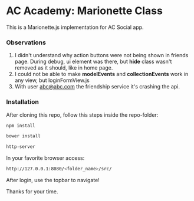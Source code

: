 # AC Academy: Marionette Class

This is a Marionette.js implementation for AC Social app.

### Observations

1. I didn't understand why action buttons were not being shown in friends page. During debug, ui element was there, but **hide** class wasn't removed as it should, like in home page.
2. I could not be able to make **modelEvents** and **collectionEvents** work in any view, but loginFormView.js
3. With user abc@abc.com the friendship service it's crashing the api.

### Installation
After cloning this repo, follow this steps inside the repo-folder:

```sh
npm install
```

```sh
bower install
```

```sh
http-server
```

In your favorite browser access:
```sh
http://127.0.0.1:8080/<folder_name>/src/
```

After login, use the topbar to navigate!


Thanks for your time.